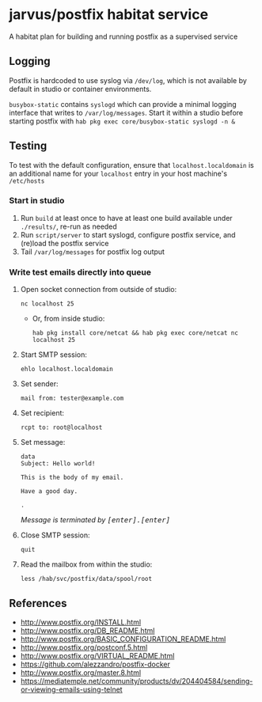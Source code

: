 # jarvus/postfix habitat service

A habitat plan for building and running postfix as a supervised service

## Logging

Postfix is hardcoded to use syslog via `/dev/log`, which is not available by default in studio or container environments.

`busybox-static` contains `syslogd` which can provide a minimal logging interface that writes to `/var/log/messages`. Start it within a studio before starting postfix with `hab pkg exec core/busybox-static syslogd -n &`

## Testing

To test with the default configuration, ensure that `localhost.localdomain` is an additional name for your `localhost` entry in your host machine's `/etc/hosts`

### Start in studio

1. Run `build` at least once to have at least one build available under `./results/`, re-run as needed
1. Run `script/server` to start syslogd, configure postfix service, and (re)load the postfix service
1. Tail `/var/log/messages` for postfix log output

### Write test emails directly into queue

1. Open socket connection from outside of studio:

    `nc localhost 25`

   - Or, from inside studio:

       `hab pkg install core/netcat && hab pkg exec core/netcat nc localhost 25`
1. Start SMTP session:

    `ehlo localhost.localdomain`

1. Set sender:

    `mail from: tester@example.com`

1. Set recipient:

    `rcpt to: root@localhost`

1. Set message:

    ```smtp
    data
    Subject: Hello world!

    This is the body of my email.

    Have a good day.

    .

    ```

    *Message is terminated by <kbd>[enter]</kbd><kbd>.</kbd><kbd>[enter]</kbd>*

1. Close SMTP session:

    `quit`

1. Read the mailbox from within the studio:

    `less /hab/svc/postfix/data/spool/root`

## References

- http://www.postfix.org/INSTALL.html
- http://www.postfix.org/DB_README.html
- http://www.postfix.org/BASIC_CONFIGURATION_README.html
- http://www.postfix.org/postconf.5.html
- http://www.postfix.org/VIRTUAL_README.html
- https://github.com/alezzandro/postfix-docker
- http://www.postfix.org/master.8.html
- https://mediatemple.net/community/products/dv/204404584/sending-or-viewing-emails-using-telnet